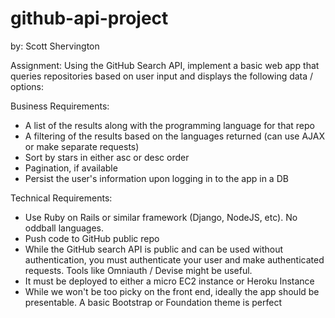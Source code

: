 github-api-project
=================
by: Scott Shervington


Assignment: Using the GitHub Search API, implement a basic web app that queries repositories based on user input and displays the following data / options:

Business Requirements:
- A list of the results along with the programming language for that repo
- A filtering of the results based on the languages returned (can use AJAX or make separate requests)
- Sort by stars in either asc or desc order
- Pagination, if available
- Persist the user's information upon logging in to the app in a DB

Technical Requirements:
- Use Ruby on Rails or similar framework (Django, NodeJS, etc). No oddball languages.
- Push code to GitHub public repo
- While the GitHub search API is public and can be used without authentication, you must authenticate your user and make authenticated requests. Tools like Omniauth / Devise might be useful.
- It must be deployed to either a micro EC2 instance or Heroku Instance
- While we won't be too picky on the front end, ideally the app should be presentable. A basic Bootstrap or Foundation theme is perfect
